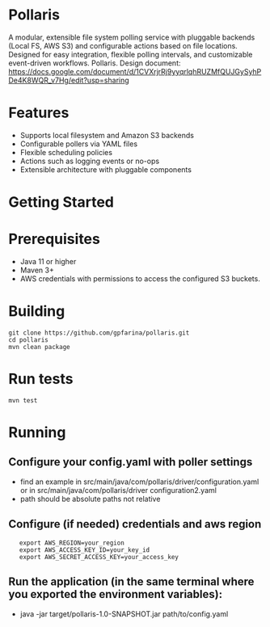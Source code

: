 # Pollaris
A modular, extensible file system polling service with pluggable backends (Local FS, AWS S3) and configurable actions based on file locations. Designed for easy integration, flexible polling intervals, and customizable event-driven workflows.
Pollaris.
Design document: https://docs.google.com/document/d/1CVXrjrRj9yyqrlqhRUZMfQUJGySyhPDe4K8WQR_v7Hg/edit?usp=sharing

# Features
 * Supports local filesystem and Amazon S3 backends
 * Configurable pollers via YAML files
 * Flexible scheduling policies 
 * Actions such as logging events or no-ops
 * Extensible architecture with pluggable components



# Getting Started

# Prerequisites
* Java 11 or higher
* Maven 3+
* AWS credentials with permissions to access the configured S3 buckets.

# Building
```
git clone https://github.com/gpfarina/pollaris.git
cd pollaris
mvn clean package
```
# Run tests
```
mvn test
```
# Running
 ## Configure your config.yaml with poller settings
 * find an example in  src/main/java/com/pollaris/driver/configuration.yaml or in src/main/java/com/pollaris/driver configuration2.yaml
 * path should be absolute paths not relative
 ## Configure (if needed) credentials and aws region
 ```
    export AWS_REGION=your_region
    export AWS_ACCESS_KEY_ID=your_key_id
    export AWS_SECRET_ACCESS_KEY=your_access_key
 ```
 ## Run the application (in the same terminal where you exported the environment variables):
 * java -jar target/pollaris-1.0-SNAPSHOT.jar path/to/config.yaml
